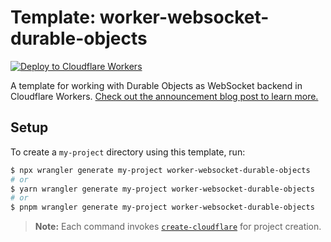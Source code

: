 # Template: worker-websocket-durable-objects

[![Deploy to Cloudflare Workers](https://deploy.workers.cloudflare.com/button)](https://deploy.workers.cloudflare.com/?url=https://github.com/cloudflare/templates/tree/main/worker-websocket-durable-objects)

A template for working with Durable Objects as WebSocket backend in Cloudflare Workers. [Check out the announcement blog post to learn more.](https://blog.cloudflare.com/introducing-websockets-in-workers/)

## Setup

To create a `my-project` directory using this template, run:

```sh
$ npx wrangler generate my-project worker-websocket-durable-objects
# or
$ yarn wrangler generate my-project worker-websocket-durable-objects
# or
$ pnpm wrangler generate my-project worker-websocket-durable-objects
```

> **Note:** Each command invokes [`create-cloudflare`](https://www.npmjs.com/package/create-cloudflare) for project creation.
